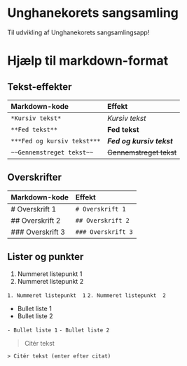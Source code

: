 # Unghanekorets sangsamling
Til udvikling af Unghanekorets sangsamlingsapp!

# Hjælp til markdown-format
## Tekst-effekter
| Markdown-kode | Effekt |
| :- | :- |
| `*Kursiv tekst*` | *Kursiv tekst* |
| `**Fed tekst**` | **Fed tekst** |
| `***Fed og kursiv tekst***` | ***Fed og kursiv tekst*** |
| `~~Gennemstreget tekst~~` | ~~Gennemstreget tekst~~ |

## Overskrifter
| Markdown-kode | Effekt |
| :- | :- |
| # Overskrift 1 | `# Overskrift 1`|
| ## Overskrift 2 | `## Overskrift 2` |
| ### Overskrift 3 | `### Overskrift 3` |

## Lister og punkter
1. Nummeret listepunkt 1
2. Nummeret listepunkt  2

`1. Nummeret listepunkt  1`
`2. Nummeret listepunkt  2`

- Bullet liste 1
- Bullet liste 2
 

`- Bullet liste 1`
`- Bullet liste 2`

> Citér tekst

`> Citér tekst (enter efter citat)`
